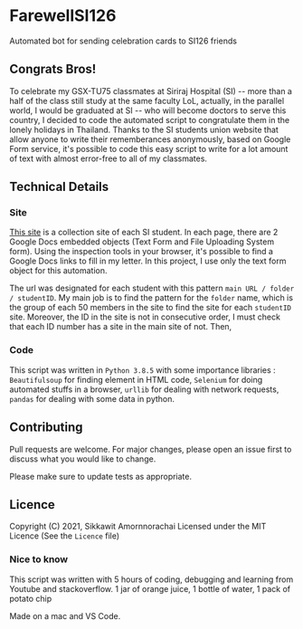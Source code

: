 # FarewellSI126
Automated bot for sending celebration cards to SI126 friends

## Congrats Bros!

To celebrate my GSX-TU75 classmates at Siriraj Hospital (SI) -- more than a half of the class still study at the same faculty LoL, actually, in the parallel world, I would be graduated at SI -- who will become doctors to serve this country, I decided to code the automated script to congratulate them in the lonely holidays in Thailand. Thanks to the SI students union website that allow anyone to write their rememberances anonymously, based on Google Form service, it's possible to code this easy script to write for a lot amount of text with almost error-free to all of my classmates.

## Technical Details
### Site
[This site](https://sites.google.com/view/seniorfarewell2021/home) is a collection site of each SI student. In each page, there are 2 Google Docs embedded objects (Text Form and File Uploading System form). Using the inspection tools in your browser, it's possible to find a Google Docs links to fill in my letter. In this project, I use only the text form object for this automation.

The url was designated for each student with this pattern `main URL / folder / studentID`. My main job is to find the pattern for the `folder` name, which is the group of each 50 members in the site to find the site for each `studentID` site. Moreover, the ID in the site is not in consecutive order, I must check that each ID number has a site in the main site of not. Then,

### Code
This script was written in `Python 3.8.5` with some importance libraries : `Beautifulsoup` for finding element in HTML code, `Selenium` for doing automated stuffs in a browser, `urllib` for dealing with network requests, `pandas` for dealing with some data in python.

## Contributing
Pull requests are welcome. For major changes, please open an issue first to discuss what you would like to change.

Please make sure to update tests as appropriate.

## Licence
Copyright (C) 2021, Sikkawit Amornnorachai Licensed under the MIT Licence (See the `Licence` file)

### Nice to know
This script was written with 5 hours of coding, debugging and learning from Youtube and stackoverflow. 1 jar of orange juice, 1 bottle of water, 1 pack of potato chip

Made on a mac and VS Code.
